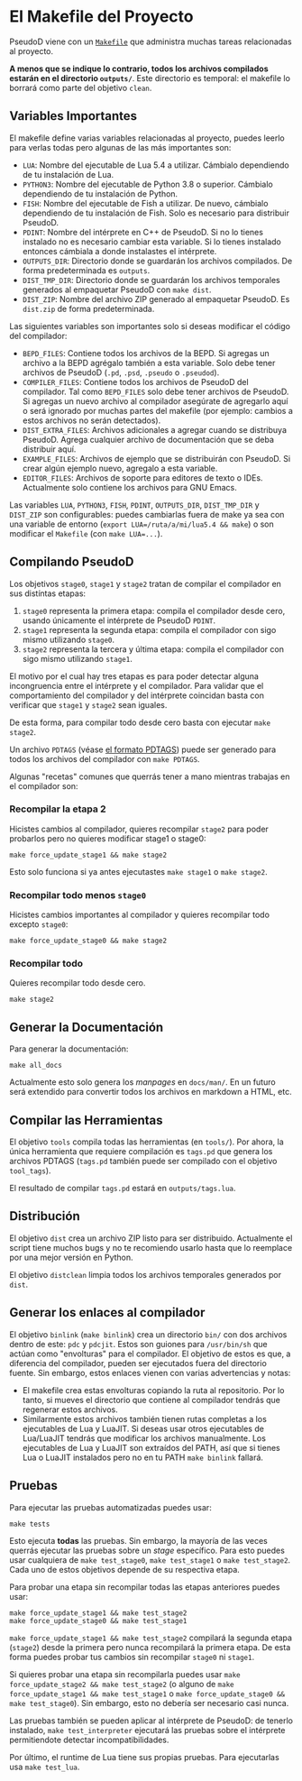 # El Makefile del Proyecto #

PseudoD viene con un [`Makefile`](https://es.wikipedia.org/wiki/Make) que
administra muchas tareas relacionadas al proyecto.

**A menos que se indique lo contrario, todos los archivos compilados estarán en
el directorio `outputs/`**. Este directorio es temporal: el makefile lo borrará
como parte del objetivo `clean`.

## Variables Importantes ##

El makefile define varias variables relacionadas al proyecto, puedes leerlo
para verlas todas pero algunas de las más importantes son:

- `LUA`: Nombre del ejecutable de Lua 5.4 a utilizar. Cámbialo dependiendo de
  tu instalación de Lua.
- `PYTHON3`: Nombre del ejecutable de Python 3.8 o superior. Cámbialo
  dependiendo de tu instalación de Python.
- `FISH`: Nombre del ejecutable de Fish a utilizar. De nuevo, cámbialo
  dependiendo de tu instalación de Fish. Solo es necesario para distribuir
  PseudoD.
- `PDINT`: Nombre del intérprete en C++ de PseudoD. Si no lo tienes instalado
  no es necesario cambiar esta variable. Si lo tienes instalado entonces
  cámbiala a donde instalastes el intérprete.
- `OUTPUTS_DIR`: Directorio donde se guardarán los archivos compilados. De
  forma predeterminada es `outputs`.
- `DIST_TMP_DIR`: Directorio donde se guardarán los archivos temporales
  generados al empaquetar PseudoD con `make dist`.
- `DIST_ZIP`: Nombre del archivo ZIP generado al empaquetar PseudoD. Es
  `dist.zip` de forma predeterminada.

Las siguientes variables son importantes solo si deseas modificar el código del
compilador:

- `BEPD_FILES`: Contiene todos los archivos de la BEPD. Si agregas un archivo a
  la BEPD agrégalo también a esta variable. Solo debe tener archivos de PseudoD
  (`.pd`, `.psd`, `.pseudo` o `.pseudod`).
- `COMPILER_FILES`: Contiene todos los archivos de PseudoD del compilador. Tal
  como `BEPD_FILES` solo debe tener archivos de PseudoD. Si agregas un nuevo
  archivo al compilador asegúrate de agregarlo aquí o será ignorado por muchas
  partes del makefile (por ejemplo: cambios a estos archivos no serán
  detectados).
- `DIST_EXTRA_FILES`: Archivos adicionales a agregar cuando se distribuya
  PseudoD. Agrega cualquier archivo de documentación que se deba distribuir
  aquí.
- `EXAMPLE_FILES`: Archivos de ejemplo que se distribuirán con PseudoD. Si
  crear algún ejemplo nuevo, agregalo a esta variable.
- `EDITOR_FILES`: Archivos de soporte para editores de texto o
  IDEs. Actualmente solo contiene los archivos para GNU Emacs.

Las variables `LUA`, `PYTHON3`, `FISH`, `PDINT`, `OUTPUTS_DIR`, `DIST_TMP_DIR`
y `DIST_ZIP` son configurables: puedes cambiarlas fuera de make ya sea con una
variable de entorno (`export LUA=/ruta/a/mi/lua5.4 && make`) o son modificar el
`Makefile` (con `make LUA=...`).

## Compilando PseudoD ##

Los objetivos `stage0`, `stage1` y `stage2` tratan de compilar el compilador en
sus distíntas etapas:

1. `stage0` representa la primera etapa: compila el compilador desde cero,
   usando únicamente el intérprete de PseudoD `PDINT`.
2. `stage1` representa la segunda etapa: compila el compilador con sigo mismo
   utilizando `stage0`.
3. `stage2` representa la tercera y última etapa: compila el compilador con
   sigo mismo utilizando `stage1`.

El motivo por el cual hay tres etapas es para poder detectar alguna
incongruencia entre el intérprete y el compilador. Para validar que el
comportamiento del compilador y del intérprete coincidan basta con verificar
que `stage1` y `stage2` sean iguales.

De esta forma, para compilar todo desde cero basta con ejecutar `make stage2`.

Un archivo `PDTAGS` (véase [el formato PDTAGS](pdtags.md)) puede ser generado
para todos los archivos del compilador con `make PDTAGS`.

Algunas "recetas" comunes que querrás tener a mano mientras trabajas en el
compilador son:

### Recompilar la etapa 2 ###

Hicistes cambios al compilador, quieres recompilar `stage2` para poder
probarlos pero no quieres modificar stage1 o stage0:

    make force_update_stage1 && make stage2

Esto solo funciona si ya antes ejecutastes `make stage1` o `make stage2`.

### Recompilar todo menos `stage0` ###

Hicistes cambios importantes al compilador y quieres recompilar todo excepto
`stage0`:

    make force_update_stage0 && make stage2

### Recompilar todo ###

Quieres recompilar todo desde cero.

    make stage2

## Generar la Documentación ##

Para generar la documentación:

    make all_docs

Actualmente esto solo genera los *manpages* en `docs/man/`. En un futuro será
extendido para convertir todos los archivos en markdown a HTML, etc.

## Compilar las Herramientas ##

El objetivo `tools` compila todas las herramientas (en `tools/`). Por ahora, la
única herramienta que requiere compilación es `tags.pd` que genera los archivos
PDTAGS (`tags.pd` también puede ser compilado con el objetivo `tool_tags`).

El resultado de compilar `tags.pd` estará en `outputs/tags.lua`.

## Distribución ##

El objetivo `dist` crea un archivo ZIP listo para ser distribuido. Actualmente
el script tiene muchos bugs y no te recomiendo usarlo hasta que lo reemplace
por una mejor versión en Python.

El objetivo `distclean` limpia todos los archivos temporales generados por
`dist`.

## Generar los enlaces al compilador ##

El objetivo `binlink` (`make binlink`) crea un directorio `bin/` con dos
archivos dentro de este: `pdc` y `pdcjit`. Estos son guiones para `/usr/bin/sh`
que actúan como "envolturas" para el compilador. El objetivo de estos es que, a
diferencia del compilador, pueden ser ejecutados fuera del directorio
fuente. Sin embargo, estos enlaces vienen con varias advertencias y notas:

- El makefile crea estas envolturas copiando la ruta al repositorio. Por lo
  tanto, si mueves el directorio que contiene al compilador tendrás que
  regenerar estos archivos.
- Similarmente estos archivos también tienen rutas completas a los ejecutables
  de Lua y LuaJIT. Si deseas usar otros ejecutables de Lua/LuaJIT tendrás que
  modificar los archivos manualmente. Los ejecutables de Lua y LuaJIT son
  extraídos del PATH, así que si tienes Lua o LuaJIT instalados pero no en tu
  PATH `make binlink` fallará.

## Pruebas ##

Para ejecutar las pruebas automatizadas puedes usar:

    make tests

Esto ejecuta **todas** las pruebas. Sin embargo, la mayoría de las veces
querrás ejecutar las pruebas sobre un *stage* específico. Para esto puedes usar
cualquiera de `make test_stage0`, `make test_stage1` o `make test_stage2`. Cada
uno de estos objetivos depende de su respectiva etapa.

Para probar una etapa sin recompilar todas las etapas anteriores puedes usar:

    make force_update_stage1 && make test_stage2
    make force_update_stage0 && make test_stage1

`make force_update_stage1 && make test_stage2` compilará la segunda etapa
(`stage2`) desde la primera pero nunca recompilará la primera etapa. De esta
forma puedes probar tus cambios sin recompilar `stage0` ni `stage1`.

Si quieres probar una etapa sin recompilarla puedes usar `make
force_update_stage2 && make test_stage2` (o alguno de `make force_update_stage1
&& make test_stage1` o `make force_update_stage0 && make test_stage0`). Sin
embargo, esto no debería ser necesario casi nunca.

Las pruebas también se pueden aplicar al intérprete de PseudoD: de tenerlo
instalado, `make test_interpreter` ejecutará las pruebas sobre el intérprete
permitiendote detectar incompatibilidades.

Por último, el runtime de Lua tiene sus propias pruebas. Para ejecutarlas usa
`make test_lua`.
